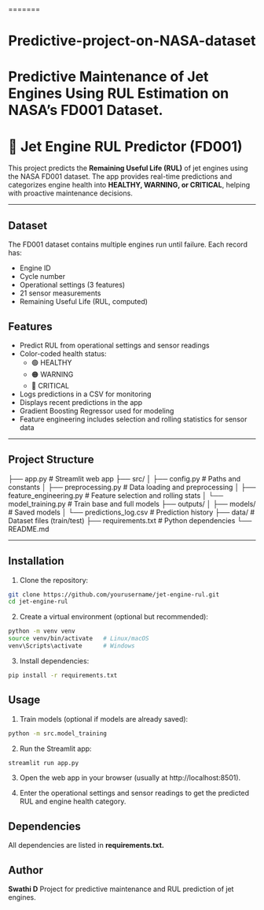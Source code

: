 =======
# Predictive-project-on-NASA-dataset
Predictive Maintenance of Jet Engines Using RUL Estimation on NASA’s FD001 Dataset.
=======
# 🚀 Jet Engine RUL Predictor (FD001)

This project predicts the **Remaining Useful Life (RUL)** of jet engines using the NASA FD001 dataset. The app provides real-time predictions and categorizes engine health into **HEALTHY, WARNING, or CRITICAL**, helping with proactive maintenance decisions.

---
## Dataset
The FD001 dataset contains multiple engines run until failure. Each record has:
- Engine ID
- Cycle number
- Operational settings (3 features)
- 21 sensor measurements
- Remaining Useful Life (RUL, computed)
## **Features**

- Predict RUL from operational settings and sensor readings
- Color-coded health status:
  - 🟢 HEALTHY
  - 🟠 WARNING
  - 🔴 CRITICAL
- Logs predictions in a CSV for monitoring
- Displays recent predictions in the app
- Gradient Boosting Regressor used for modeling
- Feature engineering includes selection and rolling statistics for sensor data

---

## **Project Structure**

├── app.py                     # Streamlit web app
├── src/
│   ├── config.py              # Paths and constants
│   ├── preprocessing.py       # Data loading and preprocessing
│   ├── feature_engineering.py # Feature selection and rolling stats
│   └── model_training.py      # Train base and full models
├── outputs/
│   ├── models/                # Saved models
│   └── predictions_log.csv    # Prediction history
├── data/                      # Dataset files (train/test)
├── requirements.txt           # Python dependencies
└── README.md


---

## **Installation**

1. Clone the repository:

```bash
git clone https://github.com/yourusername/jet-engine-rul.git
cd jet-engine-rul
```
2. Create a virtual environment (optional but recommended):

```bash 
python -m venv venv
source venv/bin/activate   # Linux/macOS
venv\Scripts\activate      # Windows
```
3. Install dependencies:

```bash
pip install -r requirements.txt
```

## Usage

1. Train models (optional if models are already saved):
```bash
python -m src.model_training
```

2. Run the Streamlit app:
```bash
streamlit run app.py
```

3. Open the web app in your browser (usually at http://localhost:8501).

4. Enter the operational settings and sensor readings to get the predicted RUL and engine health category.

## Dependencies

All dependencies are listed in **requirements.txt.**

## Author

**Swathi D**
Project for predictive maintenance and RUL prediction of jet engines.

